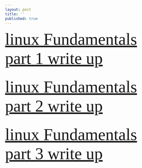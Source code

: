 ```yaml
---
layout: post
title: ''
published: true
---
```

  <span style="font-family:Papyrus; color:red; font-size:55px;">  [linux Fundamentals part 1 write up](<https://yehyazakareya.github.io/linux>) </span> <br/><br/>



  
 <span style="font-family:Papyrus; color:red; font-size:55px;">   [linux Fundamentals part 2 write up](https://yehyazakareya.github.io/linux2) </span> <br/><br/>
  
  
  
  
<span style="font-family:Papyrus; color:red; font-size:55px;">   [linux Fundamentals part 3 write up](https://yehyazakareya.github.io/linux3) </span>